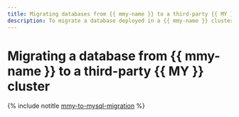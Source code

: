 ```yaml
---
title: Migrating databases from {{ mmy-name }} to a third-party {{ MY }} cluster
description: To migrate a database deployed in a {{ mmy-name }} cluster to a third-party {{ MY }} cluster, transfer the data, write-lock the old database, and switch the load to the third-party cluster.
---
```


# Migrating a database from {{ mmy-name }} to a third-party {{ MY }} cluster

{% include notitle [mmy-to-mysql-migration](../../_tutorials/dataplatform/mmy-to-mysql-migration.md) %}
